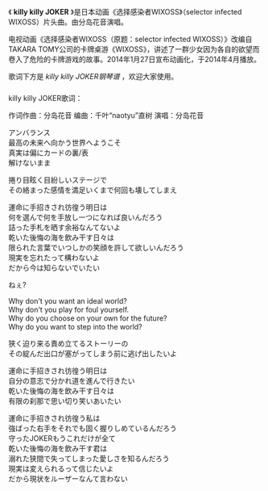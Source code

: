 

《 **killy killy JOKER** 》是日本动画《选择感染者WIXOSS》（selector infected
WIXOSS）片头曲。由分岛花音演唱。

  

电视动画《选择感染者WIXOSS（原题：selector infected WIXOSS）》改编自TAKARA
TOMY公司的卡牌桌游《WIXOSS》，讲述了一群少女因为各自的欲望而卷入了危险的卡牌游戏的故事。2014年1月27日宣布动画化，于2014年4月播放。

  

歌词下方是 _killy killy JOKER钢琴谱_ ，欢迎大家使用。

###  
killy killy JOKER歌词：

作词作曲：分岛花音 编曲：千叶“naotyu”直树 演唱：分岛花音  
  
  
アンバランス  
最高の未来へ向かう世界へようこそ  
真実は偏にカードの裏/表  
解けないまま

捲り目眩く目紛しいステージで  
その絡まった感情を満足いくまで何回も壊してしまえ

運命に手招きされ彷徨う明日は  
何を選んで何を手放し一つになれば良いんだろう  
詰った手札を晒す余裕なんてないよ  
乾いた後悔の海を飲み干す日々は  
限られた言葉でいつしかの笑顔を許して欲しいんだろう  
現実を忘れたって構わないよ  
だから今は知らないでいたい

ねぇ?

Why don't you want an ideal world?  
Why don't you play for foul yourself.  
Why do you choose on your own for the future?  
Why do you want to step into the world?

狭く迫り来る責め立てるストーリーの  
その綻んだ出口が塞がってしまう前に逃げ出したいよ

運命に手招きされ彷徨う明日は  
自分の意志で分かれ道を進んで行きたい  
乾いた後悔の海を飲み干す日々は  
有限の刹那で思い切り笑いあいたい

運命に手招きされ彷徨う私は  
強ばった右手をそれでも固く握りしめているんだろう  
守ったJOKERもうこれだけが全て  
乾いた後悔の海を飲み干す君は  
溺れた狭間で失ってしまった愛しさを知るんだろう  
現実は変えられるって信じたいよ  
だから現状をルーザーなんて言わない

